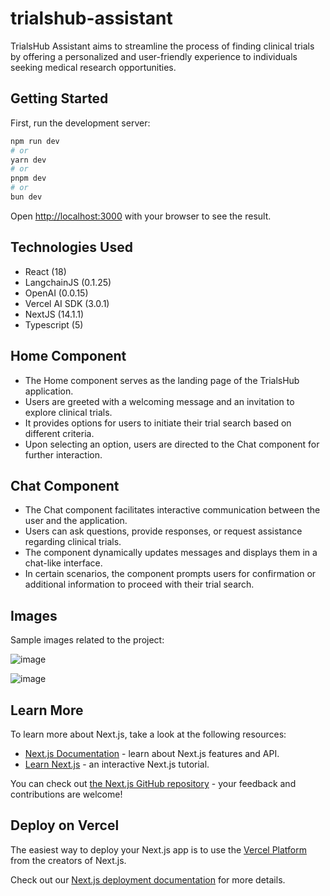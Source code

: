 # trialshub-assistant
 TrialsHub Assistant aims to streamline the process of finding clinical trials by offering a personalized and user-friendly experience to individuals seeking medical research opportunities.

## Getting Started

First, run the development server:

```bash
npm run dev
# or
yarn dev
# or
pnpm dev
# or
bun dev
```

Open [http://localhost:3000](http://localhost:3000) with your browser to see the result.

## Technologies Used
- React (18)
- LangchainJS (0.1.25)
- OpenAI (0.0.15)
- Vercel AI SDK (3.0.1)
- NextJS (14.1.1)
- Typescript (5)

## Home Component
- The Home component serves as the landing page of the TrialsHub application.
- Users are greeted with a welcoming message and an invitation to explore clinical trials.
- It provides options for users to initiate their trial search based on different criteria.
- Upon selecting an option, users are directed to the Chat component for further interaction.

## Chat Component
- The Chat component facilitates interactive communication between the user and the application.
- Users can ask questions, provide responses, or request assistance regarding clinical trials.
- The component dynamically updates messages and displays them in a chat-like interface.
- In certain scenarios, the component prompts users for confirmation or additional information to proceed with their trial search.


## Images

Sample images related to the project:

![image](https://github.com/xavl369/trialshub-assistant/assets/31866236/95717dd0-8743-4f60-9c29-88fe4ab3fa34)

![image](https://github.com/xavl369/trialshub-assistant/assets/31866236/bf727d67-ec38-4da2-b9b1-53ce9ff37c69)


## Learn More

To learn more about Next.js, take a look at the following resources:

- [Next.js Documentation](https://nextjs.org/docs) - learn about Next.js features and API.
- [Learn Next.js](https://nextjs.org/learn) - an interactive Next.js tutorial.

You can check out [the Next.js GitHub repository](https://github.com/vercel/next.js/) - your feedback and contributions are welcome!

## Deploy on Vercel

The easiest way to deploy your Next.js app is to use the [Vercel Platform](https://vercel.com/new?utm_medium=default-template&filter=next.js&utm_source=create-next-app&utm_campaign=create-next-app-readme) from the creators of Next.js.

Check out our [Next.js deployment documentation](https://nextjs.org/docs/deployment) for more details.
